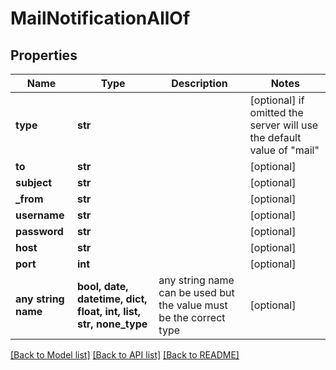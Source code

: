 # MailNotificationAllOf


## Properties
Name | Type | Description | Notes
------------ | ------------- | ------------- | -------------
**type** | **str** |  | [optional]  if omitted the server will use the default value of "mail"
**to** | **str** |  | [optional] 
**subject** | **str** |  | [optional] 
**_from** | **str** |  | [optional] 
**username** | **str** |  | [optional] 
**password** | **str** |  | [optional] 
**host** | **str** |  | [optional] 
**port** | **int** |  | [optional] 
**any string name** | **bool, date, datetime, dict, float, int, list, str, none_type** | any string name can be used but the value must be the correct type | [optional]

[[Back to Model list]](../README.md#documentation-for-models) [[Back to API list]](../README.md#documentation-for-api-endpoints) [[Back to README]](../README.md)


